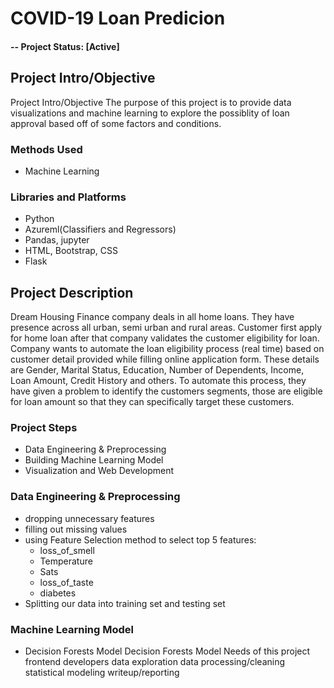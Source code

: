 # COVID-19 Loan Predicion 

#### -- Project Status: [Active]

## Project Intro/Objective
Project Intro/Objective
The purpose of this project is to provide data visualizations and machine learning to explore the possiblity of loan approval based off of some factors and conditions. 

### Methods Used
* Machine Learning


### Libraries and Platforms
* Python
* Azureml(Classifiers and Regressors)
* Pandas, jupyter
* HTML, Bootstrap, CSS
* Flask 


## Project Description
Dream Housing Finance company deals in all home loans. They have presence across all urban, semi urban and rural areas. Customer first apply for home loan after that company validates the customer eligibility for loan.
Company wants to automate the loan eligibility process (real time) based on customer detail provided while filling online application form. These details are Gender, Marital Status, Education, Number of Dependents, Income, Loan Amount, Credit History and others. To automate this process, they have given a problem to identify the customers segments, those are eligible for loan amount so that they can specifically target these customers.

### Project Steps
* Data Engineering & Preprocessing
* Building Machine Learning Model
* Visualization and Web Development

### Data Engineering & Preprocessing
* dropping unnecessary features 
* filling out missing values
* using Feature Selection method to select top 5 features:
  - loss_of_smell
  - Temperature
  - Sats
  - loss_of_taste
  - diabetes
* Splitting our data into training set and testing set

### Machine Learning Model
* Decision Forests Model
Decision Forests Model
Needs of this project
frontend developers
data exploration
data processing/cleaning
statistical modeling
writeup/reporting